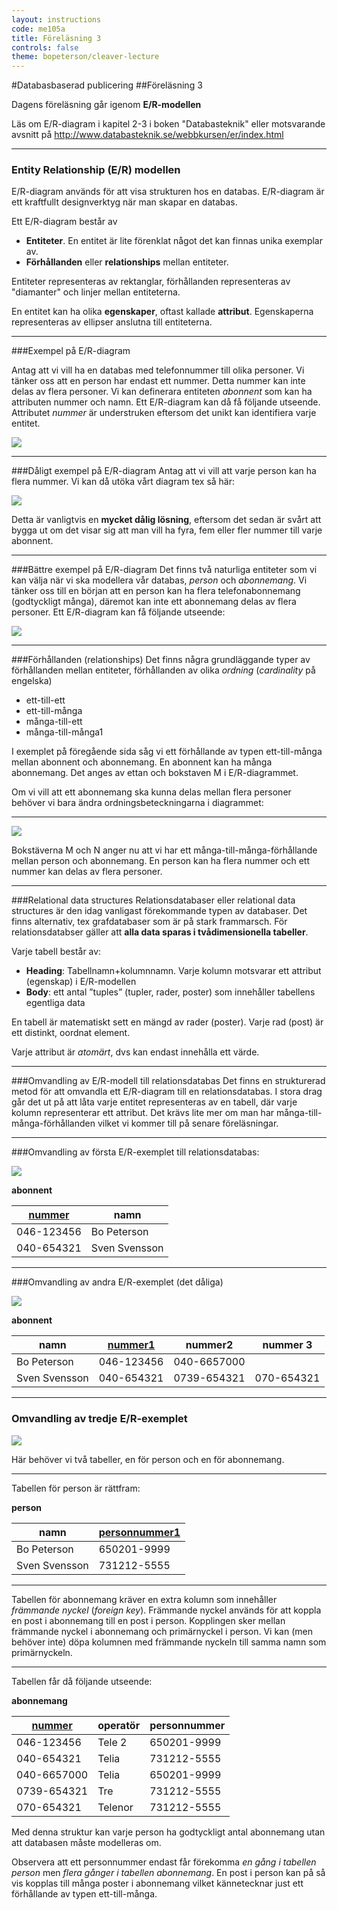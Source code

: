 ```yaml
---
layout: instructions
code: me105a
title: Föreläsning 3
controls: false
theme: bopeterson/cleaver-lecture
---
```


#Databasbaserad publicering
##Föreläsning 3

Dagens föreläsning går igenom **E/R-modellen**

Läs om E/R-diagram i kapitel 2-3 i boken "Databasteknik" eller motsvarande avsnitt på http://www.databasteknik.se/webbkursen/er/index.html

---

### Entity Relationship (E/R) modellen

E/R-diagram används för att visa strukturen hos en databas. E/R-diagram är ett kraftfullt designverktyg när man skapar en databas. 

Ett E/R-diagram består av

- **Entiteter**. En entitet är lite förenklat något det kan finnas unika exemplar av. 
- **Förhållanden** eller **relationships** mellan entiteter.

Entiteter representeras av rektanglar, förhållanden representeras av "diamanter" och linjer mellan entiteterna. 

En entitet kan ha olika **egenskaper**, oftast kallade **attribut**. Egenskaperna representeras av ellipser anslutna till entiteterna. 

---

###Exempel på E/R-diagram

Antag att vi vill ha en databas med telefonnummer till olika personer. Vi tänker oss att en person har endast ett nummer. Detta nummer kan inte delas av flera personer. Vi kan definerara entiteten *abonnent* som kan ha attributen nummer och namn. Ett E/R-diagram kan då få följande utseende. Attributet *nummer* är understruken eftersom det unikt kan identifiera varje entitet.

![](im3/er1.png)

---

###Dåligt exempel på E/R-diagram
Antag att vi vill att varje person kan ha flera nummer. Vi kan då utöka vårt diagram tex så här:

![](im3/er2.png)

Detta är vanligtvis en **mycket dålig lösning**, eftersom det sedan är svårt att bygga ut om det visar sig att man vill ha fyra, fem eller fler nummer till varje abonnent. 

---

###Bättre exempel på E/R-diagram
Det finns två naturliga entiteter som vi kan välja när vi ska modellera vår databas, *person* och *abonnemang*. Vi tänker oss till en början att en person kan ha flera telefonabonnemang (godtyckligt många), däremot kan inte ett abonnemang delas av flera personer. Ett E/R-diagram kan få följande utseende:

![](im3/er3.png)

---

###Förhållanden (relationships)
Det finns några grundläggande typer av förhållanden mellan entiteter, förhållanden av olika *ordning* (*cardinality* på engelska)

- ett-till-ett
- ett-till-många
- många-till-ett
- många-till-många1

I exemplet på föregående sida såg vi ett förhållande av typen ett-till-många mellan abonnent och abonnemang. En abonnent kan ha många abonnemang. Det anges av ettan och bokstaven M i E/R-diagrammet.

Om vi vill att ett abonnemang ska kunna delas mellan flera personer behöver vi bara ändra ordningsbeteckningarna i diagrammet:

---

![](im3/er4.png)

Bokstäverna M och N anger nu att vi har ett många-till-många-förhållande mellan person och abonnemang. En person kan ha flera nummer och ett nummer kan delas av flera personer. 

---

###Relational data structures
Relationsdatabaser eller relational data structures är den idag vanligast förekommande typen av databaser. Det finns alternativ, tex grafdatabaser som är på stark frammarsch. För relationsdatabser gäller att **alla data sparas i tvådimensionella tabeller**.

Varje tabell består av:

- **Heading**: Tabellnamn+kolumnnamn. Varje kolumn motsvarar ett attribut (egenskap) i E/R-modellen
- **Body**: ett antal ”tuples” (tupler, rader, poster) som innehåller tabellens egentliga data

En tabell är matematiskt sett en mängd av rader (poster). Varje rad (post) är ett distinkt, oordnat element.

Varje attribut är *atomärt*, dvs kan endast innehålla ett värde.

---

###Omvandling av E/R-modell till relationsdatabas
Det finns en strukturerad metod för att omvandla ett E/R-diagram till  en relationsdatabas. I stora drag går det ut på att låta varje entitet representeras av en tabell, där varje kolumn representerar ett attribut. Det krävs lite mer om man har många-till-många-förhållanden vilket vi kommer till på senare föreläsningar. 

---

###Omvandling av första E/R-exemplet till relationsdatabas:

![](im3/er1.png)

**abonnent**

| <u>nummer</u> | namn |
|---|---|
| 046-123456 | Bo Peterson |
| 040-654321 | Sven Svensson |

---

###Omvandling av andra E/R-exemplet (det dåliga)

![](im3/er2.png)

**abonnent**

| namn | <u>nummer1</u> | nummer2 | nummer 3 |
|---|---|---|---| 
| Bo Peterson | 046-123456 | 040-6657000 | |
| Sven Svensson | 040-654321 | 0739-654321 | 070-654321 |

---


### Omvandling av tredje E/R-exemplet

![](im3/er3.png)

Här behöver vi två tabeller, en för person och en för abonnemang. 

---

Tabellen för person är rättfram:

**person**

| namn | <u>personnummer1</u> |
|---|---|
| Bo Peterson | 650201-9999 |
| Sven Svensson | 731212-5555 |

---

Tabellen för abonnemang kräver en extra kolumn som innehåller *främmande nyckel* (*foreign key*). Främmande nyckel används för att koppla en post i abonnemang till en post i person. Kopplingen sker mellan främmande nyckel i abonnemang och primärnyckel i person. Vi kan (men behöver inte) döpa kolumnen med främmande nyckeln till samma namn som primärnyckeln. 

---

Tabellen får då följande utseende:

**abonnemang**

| <u>nummer</u> | operatör | personnummer |
|---|---|---|
| 046-123456 | Tele 2 | 650201-9999 | 
| 040-654321 | Telia | 731212-5555 | 
| 040-6657000 | Telia | 650201-9999 |
| 0739-654321 | Tre | 731212-5555 |
| 070-654321 | Telenor | 731212-5555 |

Med denna struktur kan varje person ha godtyckligt antal abonnemang utan att databasen måste modelleras om.

Observera att ett personnummer endast får förekomma *en gång i tabellen person* men *flera gånger i tabellen abonnemang*. En post i person kan på så vis kopplas till många poster i abonnemang vilket kännetecknar just ett förhållande av typen ett-till-många.

